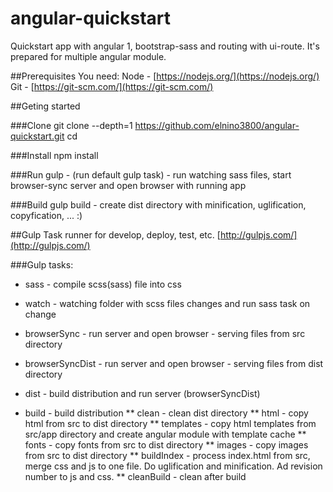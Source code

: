 # angular-quickstart

Quickstart app with angular 1, bootstrap-sass and routing with ui-route.
It's prepared for multiple angular module.

##Prerequisites
    You need:
     Node - [https://nodejs.org/](https://nodejs.org/)
     Git - [https://git-scm.com/](https://git-scm.com/)

##Geting started

###Clone
        git clone --depth=1 https://github.com/elnino3800/angular-quickstart.git <your-project-name>
        cd <your-project-name>
        
###Install
        npm install

###Run
        gulp - (run default gulp task) - run watching sass files, start browser-sync server and open browser with running app

###Build
        gulp build - create dist directory with minification, uglification, copyfication, ... :)
    
##Gulp
    Task runner for develop, deploy, test, etc. [http://gulpjs.com/](http://gulpjs.com/)
    
###Gulp tasks:
* sass - compile scss(sass) file into css
* watch - watching folder with scss files changes and run sass task on change
* browserSync - run server and open browser - serving files from src directory
* browserSyncDist - run server and open browser - serving files from dist directory
* dist - build distribution and run server (browserSyncDist)

* build - build distribution
** clean - clean dist directory
** html - copy html from src to dist directory
** templates - copy html templates from src/app directory and create angular module with template cache
** fonts - copy fonts from src to dist directory
** images - copy images from src to dist directory
** buildIndex - process index.html from src, merge css and js to one file. Do uglification and minification. Ad revision number to js and css.
** cleanBuild - clean after build
    
    